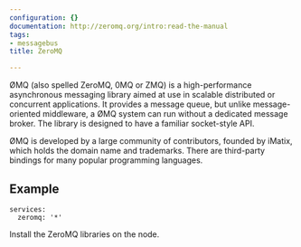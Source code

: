 ```yaml
---
configuration: {}
documentation: http://zeromq.org/intro:read-the-manual
tags:
- messagebus
title: ZeroMQ

---
```

ØMQ (also spelled ZeroMQ, 0MQ or ZMQ) is a high-performance asynchronous messaging library aimed at use in scalable distributed or concurrent applications. It provides a message queue, but unlike message-oriented middleware, a ØMQ system can run without a dedicated message broker. The library is designed to have a familiar socket-style API.

ØMQ is developed by a large community of contributors, founded by iMatix, which holds the domain name and trademarks. There are third-party bindings for many popular programming languages.

## Example

    services:
      zeromq: '*'

Install the ZeroMQ libraries on the node.